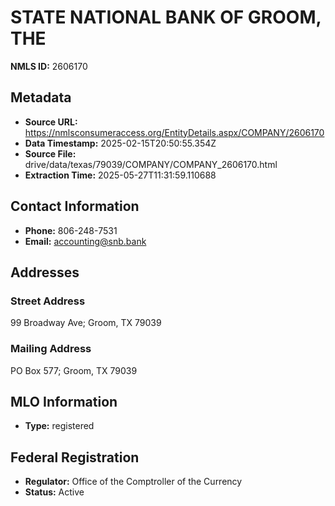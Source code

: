 # STATE NATIONAL BANK OF GROOM, THE

**NMLS ID:** 2606170

## Metadata
- **Source URL:** https://nmlsconsumeraccess.org/EntityDetails.aspx/COMPANY/2606170
- **Data Timestamp:** 2025-02-15T20:50:55.354Z
- **Source File:** drive/data/texas/79039/COMPANY/COMPANY_2606170.html
- **Extraction Time:** 2025-05-27T11:31:59.110688

## Contact Information
- **Phone:** 806-248-7531
- **Email:** accounting@snb.bank

## Addresses
### Street Address
99 Broadway Ave; Groom, TX 79039

### Mailing Address
PO Box 577; Groom, TX 79039

## MLO Information
- **Type:** registered

## Federal Registration
- **Regulator:** Office of the Comptroller of the Currency
- **Status:** Active
